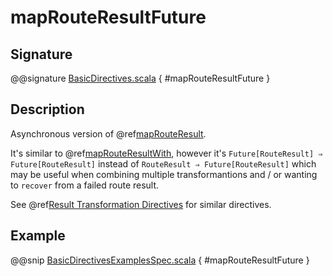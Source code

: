 <a id="maprouteresultfuture"></a>
# mapRouteResultFuture

## Signature

@@signature [BasicDirectives.scala](../../../../../../../../../akka-http/src/main/scala/akka/http/scaladsl/server/directives/BasicDirectives.scala) { #mapRouteResultFuture }

## Description

Asynchronous version of @ref[mapRouteResult](mapRouteResult.md#maprouteresult).

It's similar to @ref[mapRouteResultWith](mapRouteResultWith.md#maprouteresultwith), however it's `Future[RouteResult] ⇒ Future[RouteResult]`
instead of `RouteResult ⇒ Future[RouteResult]` which may be useful when combining multiple transformantions
and / or wanting to `recover` from a failed route result.

See @ref[Result Transformation Directives](index.md#result-transformation-directives) for similar directives.

## Example

@@snip [BasicDirectivesExamplesSpec.scala](../../../../../../../test/scala/docs/http/scaladsl/server/directives/BasicDirectivesExamplesSpec.scala) { #mapRouteResultFuture }
